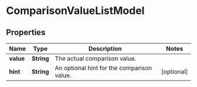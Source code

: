 

# ComparisonValueListModel


## Properties

| Name | Type | Description | Notes |
|------------ | ------------- | ------------- | -------------|
|**value** | **String** | The actual comparison value. |  |
|**hint** | **String** | An optional hint for the comparison value. |  [optional] |



